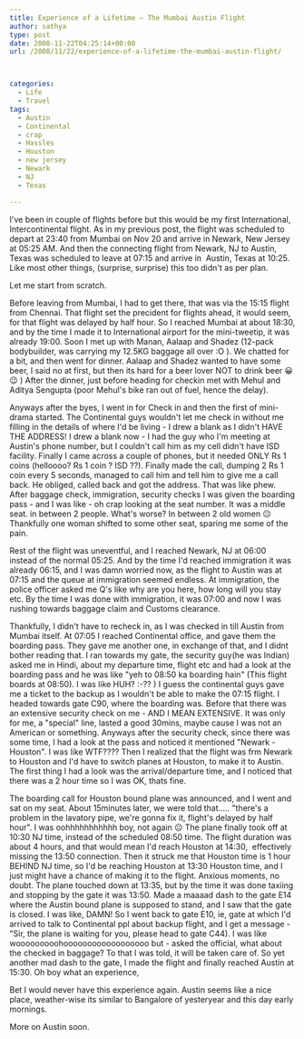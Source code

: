 ```yaml
---
title: Experience of a Lifetime – The Mumbai Austin Flight
author: sathya
type: post
date: 2008-11-22T04:25:14+00:00
url: /2008/11/22/experience-of-a-lifetime-the-mumbai-austin-flight/



categories:
  - Life
  - Travel
tags:
  - Austin
  - Continental
  - crap
  - Hassles
  - Houston
  - new jersey
  - Newark
  - NJ
  - Texas

---
```

I've been in couple of flights before but this would be my first International, Intercontinental flight. As in my previous post, the flight was scheduled to depart at 23:40 from Mumbai on Nov 20 and arrive in Newark, New Jersey at 05:25 AM. And then the connecting flight from Newark, NJ to Austin, Texas was scheduled to leave at 07:15 and arrive in  Austin, Texas at 10:25. Like most other things, (surprise, surprise) this too didn't as per plan.

Let me start from scratch.

<!--more-->

Before leaving from Mumbai, I had to get there, that was via the 15:15 flight from Chennai. That flight set the precident for flights ahead, it would seem, for that flight was delayed by half hour. So I reached Mumbai at about 18:30, and by the time I made it to International airport for the mini-tweetip, it was already 19:00. Soon I met up with Manan, Aalaap and Shadez (12-pack bodybuilder, was carrying my 12.5KG baggage all over :O ). We chatted for a bit, and then went for dinner. Aalaap and Shadez wanted to have some beer, I said no at first, but then its hard for a beer lover NOT to drink beer 😀 😉 ) After the dinner, just before heading for checkin met with Mehul and Aditya Sengupta (poor Mehul's bike ran out of fuel, hence the delay).

Anyways after the byes, I went in for Check in and then the first of mini-drama started. The Continental guys wouldn't let me check in without me filling in the details of where I'd be living - I drew a blank as I didn't HAVE THE ADDRESS! I drew a blank now - I had the guy who I'm meeting at Austin's phone number, but I couldn't call him as my cell didn't have ISD facility. Finally I came across a couple of phones, but it needed ONLY Rs 1 coins (helloooo? Rs 1 coin ? ISD ??). Finally made the call, dumping 2 Rs 1 coin every 5 seconds, managed to call him and tell him to give me a call back. He obliged, called back and got the address. That was like phew. After baggage check, immigration, security checks I was given the boarding pass - and I was like - oh crap looking at the seat number. It was a middle seat. in between 2 people. What's worse? In between 2 old women 😐 Thankfully one woman shifted to some other seat, sparing me some of the pain.

Rest of the flight was uneventful, and I reached Newark, NJ at 06:00 instead of the normal 05:25. And by the time I'd reached immigration it was already 06:15, and I was damn worried now, as the flight to Austin was at 07:15 and the queue at immigration seemed endless. At immigration, the police officer asked me Q's like why are you here, how long will you stay etc. By the time I was done with immigration, it was 07:00 and now I was rushing towards baggage claim and Customs clearance.

Thankfully, I didn't have to recheck in, as I was checked in till Austin from Mumbai itself. At 07:05 I reached Continental office, and gave them the boarding pass. They gave me another one, in exchange of that, and I didnt bother reading that. I ran towards my gate, the security guy(he was Indian) asked me in Hindi, about my departure time, flight etc and had a look at the boarding pass and he was like "yeh to 08:50 ka boarding hain" (This flight boards at 08:50). I was like HUH? :-?? ) I guess the continental guys gave me a ticket to the backup as I wouldn't be able to make the 07:15 flight. I headed towards gate C90, where the boarding was. Before that there was an extensive security check on me - AND I MEAN EXTENSIVE. It was only for me, a "special" line, lasted a good 30mins, maybe cause I was not an American or something. Anyways after the security check, since there was some time, I had a look at the pass and noticed it mentioned "Newark - Houston". I was like WTF???? Then I realized that the flight was frm Newark to Houston and I'd have to switch planes at Houston, to make it to Austin. The first thing I had a look was the arrival/departure time, and I noticed that there was a 2 hour time so I was OK, thats fine.

The boarding call for Houston bound plane was announced, and I went and sat on my seat. About 15minutes later, we were told that&#8230;.. "there's a problem in the lavatory pipe, we're gonna fix it, flight's delayed by half hour". I was oohhhhhhhhhhh boy, not again 😐 The plane finally took off at 10:30 NJ time, instead of the scheduled 08:50 time. The flight duration was about 4 hours, and that would mean I'd reach Houston at 14:30,  effectively missing the 13:50 connection. Then it struck me that Houston time is 1 hour BEHIND NJ time, so I'd be reaching Houston at 13:30 Houston time, and I just might have a chance of making it to the flight. Anxious moments, no doubt. The plane touched down at 13:35, but by the time it was done taxiing and stopping by the gate it was 13:50. Made a maaaad dash to the gate E14 where the Austin bound plane is supposed to stand, and I saw that the gate is closed. I was like, DAMN! So I went back to gate E10, ie, gate at which I'd arrived to talk to Continental ppl about backup flight, and I get a message - "Sir, the plane is waiting for you, please head to gate C44). I was like wooooooooohoooooooooooooooooo but - asked the official, what about the checked in baggage? To that I was told, it will be taken care of. So yet another mad dash to the gate, I made the flight and finally reached Austin at 15:30. Oh boy what an experience,

Bet I would never have this experience again. Austin seems like a nice place, weather-wise its similar to Bangalore of yesteryear and this day early mornings.

More on Austin soon.
